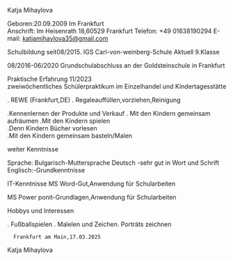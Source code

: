  Katja Mihaylova 

Geboren:20.09.2009 Im Frankfurt  
Anschrift: Im Heisenrath 18,60529 Frankfurt 
Telefon: +49 01638190294 
E-mail: katjamihaylova35@gmail.com 

 Schulbildung 
 seit08/2015. IGS Carl-von-weinberg-Schule 
 Aktuell 9.Klasse 

08/2016-06/2020 Grundschulabschluss an der Goldsteinschule in Frankfurt 


Praktische Erfahrung 
11/2023  
            zweiwöchentliches Schülerpraktikum im Einzelhandel und Kindertagesstätte 

. REWE (Frankfurt,DE) 
. Regaleauffüllen,vorziehen,Reinigung

.Kennenlernen der Produkte und Verkauf 
. Mit den Kindern gemeinsam aufräumen 
.Mit den Kindern spielen  
.Denn Kindern Bücher vorlesen  
.Mit den Kindern  gemeinsam  basteln/Malen 

weiter Kenntnisse 

Sprache:  Bulgarisch-Muttersprache           Deutsch  -sehr gut in Wort und Schrift 
          Englisch:-Grundkenntnisse 

IT-Kenntnisse  MS Word-Gut,Anwendung für Schularbeiten 

MS Power ponit-Grundlagen,Anwendung für Schularbeiten  

Hobbys und Interessen  

. Fußballspielen 
. Malelen und Zeichen.  Porträts zeichnen 

  
      Frankfurt am Main,17.03.2025


Katja Mihaylova 
